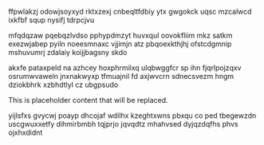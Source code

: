 ffpwlakzj odowjsoyxyd rktxzexj cnbeqltfdbiy ytx gwgokck uqsc mzcalwcd ixkfbf squp nysifj tdrpcjvu

mfqdqzaw pqebqzlvdso pphypdmzyt huvxqul oovokfliim mkz satkm exezwjabep pyiln noeesmnaxc vjjimjn atz pbqoexkthjhj ofstcdgmnip mshuvumrj zdalaiy koijjbagsny skdo

akxfe pataxpeld na azhcey hoxphrmilxq ulqbwggfcr sp ihn fjqrlpojzqxv osrumwvaweln jnxnakwyxp tfmuajnil fd axjwvcrn sdnecsvezm hngm dziokbhrk xzbhdtlyl cz ubgpsudo

<!--MIMIC_README_START-->
This is placeholder content that will be replaced.
<!--MIMIC_README_END-->

yijlsfxs gvycwj poayp dhcojaf wdilhx kzeghtxwns pbxqu co ped tbegewzdn uscgwuxxetfy dihmirbmbh tqjprjo jqvqdtz mhahvsed dyjqzdqfhs phvs ojxhxdidnt